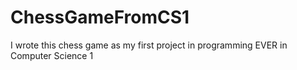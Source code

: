 # ChessGameFromCS1
I wrote this chess game as my first project in programming EVER in Computer Science 1
